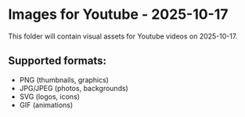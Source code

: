 # Images for Youtube - 2025-10-17

This folder will contain visual assets for Youtube videos on 2025-10-17.

## Supported formats:
- PNG (thumbnails, graphics)
- JPG/JPEG (photos, backgrounds)
- SVG (logos, icons)
- GIF (animations)
